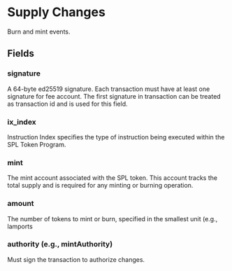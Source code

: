 # Supply Changes

Burn and mint events.

## Fields

### signature
A 64-byte ed25519 signature. 
Each transaction must have at least one signature for fee account. The first signature in transaction can be treated as transaction id and is used for this field.
### ix_index
Instruction Index specifies the type of instruction being executed within the SPL Token Program.

### mint
 The mint account associated with the SPL token. This account tracks the total supply and is required for any minting or burning operation.

### amount
The number of tokens to mint or burn, specified in the smallest unit (e.g., lamports

### authority (e.g., mintAuthority)
 Must sign the transaction to authorize changes.

